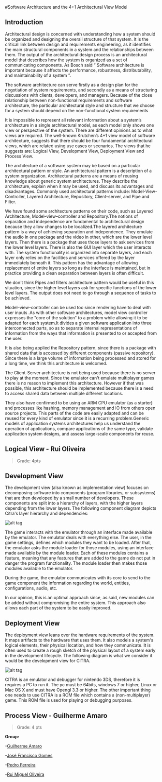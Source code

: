 #Software Architecture and the 4+1 Architectural View Model

## Introduction 

Architectural design is concerned with understanding how a system should be organized and designing the overall structure of that system. It is the critical link between design and requirements engineering, as it identifies the main structural components in a system and the relationships between them. The output of the architectural design process is an architectural model that describes how the system is organized as a set of communicating components.
As Bosch said “ Software architecture is important because it affects the performance, robustness, distributability, and maintainability of a system ”.

The software architecture can serve firstly as a design plan for the negotiation of system requirements, and secondly as a means of structuring discussions with clients, developers, and managers.
Because of the close relationship between non-functional requirements and software architecture, the particular architectural style and structure that we choose for a system should depend on the non-functional system requirements

It is impossible to represent all relevant information about a system’s architecture in a single architectural model, as each model only shows one view or perspective of the system. There are different opinions as to what views are required. The well-known Krutchen’s 4+1 view model of software architecture, suggests that there should be four fundamental architectural views, which are related using use cases or scenarios. 
The views that he suggests are: Logical View, Development View, Deployment View and Process View.

The architecture of a software system may be based on a particular architectural pattern or style. An architectural pattern is a description of a system organization. Architectural patterns are a means of reusing knowledge about generic system architectures. They describe the architecture, explain when it may be used, and discuss its advantages and disadvantages.
Commonly used architectural patterns include: Model-View-Controller, Layered Architecture, Repository, Client–server, and Pipe and Filter.

We have found some architecture patterns on their code, such as Layered Architecture, Model–view–controller and Repository.The notions of separation and independence are fundamental to architectural design because they allow changes to be localized.The layered architecture pattern is a way of achieving separation and independence. They emulate the audio in one package and the video in other, which are the lower level layers. Then there is a package that uses those layers to ask services from the lower level layers. There is also the GUI layer which the user interacts with. The system functionality is organized into separate layers, and each layer only relies on the facilities and services offered by the layer immediately beneath it.
This pattern has the advantage of allowing replacement of entire layers so long as the interface is maintained, but in practice providing a clean separation between layers is often difficult. 

We don't think Pipes and filters architecture pattern would be useful in this situation, since the higher level layers ask for specific functions of the lower level layers. The output does not need to go through a sequence of tasks to be achieved.

Model–view–controller can be used too since rendering have to deal with user inputs .As with other software architectures, model view controller expresses the "core of the solution" to a problem while allowing it to be adapted for each system.It divides a given software application into three interconnected parts, so as to separate internal representations of information from the ways that information is presented to or accepted from the user.

It is also being applied the Repository pattern, since there is a package with shared data that is accessed by different components (passive repository). Since there is a large volume of information being processed and stored for a long time, we think this architecture is welcomed.

The Client-Server architecture is not being used because there is no server to play at the moment. Since the emulator can't emulate multiplayer games there is no reason to implement this architecture. However if that was possible, this architecture should be implemented because there is a need to access shared data between multiple different locations.

They also have confirmed to be using an ARM CPU emulator (as a starter) and processes like hashing, memory management and IO from others open source projects. This parts of the code are easily adapted and can be reused for every kind of emulator since it is a recurring problem.Generic models of application systems architectures help us understand the operation of applications, compare applications of the same type, validate application system designs, and assess large-scale components for reuse.


## Logical View - Rui Oliveira
>Grade: 4pts

## Development View

The development view (also known as implementation view) focuses on decomposing software into components (program libraries, or subsystems) that are then developed by a small number of developers. These components are split into a hierarchy of layers, with the higher layers depending from the lower layers. The following component diagram depicts Citra's layer hierarchy and dependencies:

![alt tag](https://s11.postimg.org/wghfquigz/development_view.png)

The game interacts with the emulator through an interface made available by the emulator. The emulator deals with everything else. The user, in the game settings, defines which modules they want to be loaded. After that, the emulator asks the module loader for those modules, using an interface made available by the module loader. Each of these modules contains a feature, meaning that any features that are added to the game do not put in danger the program functionality. The module loader then makes those modules available to the emulator.

During the game, the emulator communicates with its core to send to the game component the information regarding the world, entities, configurations, audio, etc.

In our opinion, this is an optimal approach since, as said, new modules can be added without compromising the entire system. This approach also allows each part of the system to be easily improved.

## Deployment View

The deployment view leans over the hardware requirements of the system. It maps artifacts to the hardware that uses them. It also models a system's logical elements, their physical location, and how they communicate. It is often used to create a rough sketch of the physical layout of a system early in the development lifecycle. The following diagram is what we consider it would be the development view for CITRA.

![alt tag](http://icecream.me/uploads/6ddb59eff0ed22cbfcf68e6af0be7841.png)

CITRA is an emulator and debugger for nintendo 3DS, therefore it is requires a PC to run it. The pc must be 64bits, windows 7 or higher, Linux or Mac OS X and must have Opengl 3.3 or higher. The other important thing one needs to use CITRA is a ROM file which contains a (non-multiplayer) game. This ROM file is used for playing or debugging purposes.

## Process View - Guilherme Amaro
>Grade: 4 pts


**Group:**

 -[Guilherme Amaro](https://github.com/PORShoterxx)

 -[José Francisco Gomes](https://github.com/teresa-Guilherme/)

 -[Pedro Ferreira](https://github.com/pedrof81)

-[Rui Miguel Oliveira](https://github.com/ruimoliveira)
